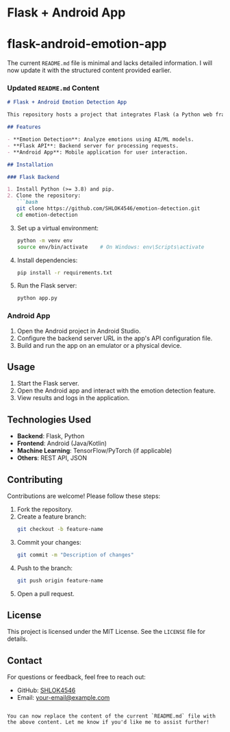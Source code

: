 ﻿# Flask + Android App
# flask-android-emotion-app
The current `README.md` file is minimal and lacks detailed information. I will now update it with the structured content provided earlier.

### Updated `README.md` Content

```markdown
# Flask + Android Emotion Detection App

This repository hosts a project that integrates Flask (a Python web framework) with an Android application to create an emotion detection system.

## Features

- **Emotion Detection**: Analyze emotions using AI/ML models.
- **Flask API**: Backend server for processing requests.
- **Android App**: Mobile application for user interaction.

## Installation

### Flask Backend

1. Install Python (>= 3.8) and pip.
2. Clone the repository:
   ```bash
   git clone https://github.com/SHLOK4546/emotion-detection.git
   cd emotion-detection
   ```
3. Set up a virtual environment:
   ```bash
   python -m venv env
   source env/bin/activate    # On Windows: env\Scripts\activate
   ```
4. Install dependencies:
   ```bash
   pip install -r requirements.txt
   ```
5. Run the Flask server:
   ```bash
   python app.py
   ```

### Android App

1. Open the Android project in Android Studio.
2. Configure the backend server URL in the app's API configuration file.
3. Build and run the app on an emulator or a physical device.

## Usage

1. Start the Flask server.
2. Open the Android app and interact with the emotion detection feature.
3. View results and logs in the application.

## Technologies Used

- **Backend**: Flask, Python
- **Frontend**: Android (Java/Kotlin)
- **Machine Learning**: TensorFlow/PyTorch (if applicable)
- **Others**: REST API, JSON

## Contributing

Contributions are welcome! Please follow these steps:

1. Fork the repository.
2. Create a feature branch:
   ```bash
   git checkout -b feature-name
   ```
3. Commit your changes:
   ```bash
   git commit -m "Description of changes"
   ```
4. Push to the branch:
   ```bash
   git push origin feature-name
   ```
5. Open a pull request.

## License

This project is licensed under the MIT License. See the `LICENSE` file for details.

## Contact

For questions or feedback, feel free to reach out:

- GitHub: [SHLOK4546](https://github.com/SHLOK4546)
- Email: your-email@example.com
```

You can now replace the content of the current `README.md` file with the above content. Let me know if you'd like me to assist further!
